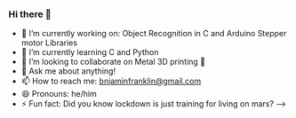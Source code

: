 ### Hi there 👋

- 🔭 I’m currently working on: Object Recognition in C and Arduino Stepper motor Libraries
- 🌱 I’m currently learning C and Python
- 👯 I’m looking to collaborate on Metal 3D printing 🤔
- 💬 Ask me about anything!
- 📫 How to reach me: bnjaminfranklin@gmail.com
- 😄 Pronouns: he/him
- ⚡ Fun fact: Did you know lockdown is just training for living on mars?
-->
